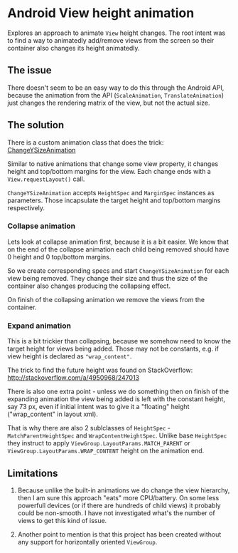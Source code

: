 # Android View height animation

Explores an approach to animate `View` height changes. The root intent was to find a way to animatedly add/remove views from the screen so their container also changes its height animatedly.

## The issue

There doesn't seem to be an easy way to do this through the Android API, because the animation from the API (`ScaleAnimation`, `TranslateAnimation`) just changes the rendering matrix of the view, but not the actual size.

## The solution

There is a custom animation class that does the trick: [ChangeYSizeAnimation](https://github.com/vitkhudenko/android_view_height_animation/blob/master/src/vit/android/test/height/animation/ChangeYSizeAnimation.java)

Similar to native animations that change some view property, it changes height and top/bottom margins for the view. Each change ends with a `View.requestLayout()` call.

`ChangeYSizeAnimation` accepts `HeightSpec` and `MarginSpec` instances as parameters. Those incapsulate the target height and top/bottom margins respectively.


### Collapse animation

Lets look at collapse animation first, because it is a bit easier. We know that on the end of the collapse animation each child being removed should have 0 height and 0 top/bottom margins.

So we create corresponding specs and start `ChangeYSizeAnimation` for each view being removed. They change their size and thus the size of the container also changes producing the collapsing effect.

On finish of the collapsing animation we remove the views from the container.


### Expand animation

This is a bit trickier than collapsing, because we somehow need to know the target height for views being added. Those may not be constants, e.g. if view height is declared as `"wrap_content"`.

The trick to find the future height was found on StackOverflow: http://stackoverflow.com/a/4950968/247013

There is also one extra point - unless we do something then on finish of the expanding animation the view being added is left with the constant height, say 73 px, even if initial intent was to give it a "floating" height ("wrap_content" in layout xml).

That is why there are also 2 sublclasses of `HeightSpec` - `MatchParentHeightSpec` and `WrapContentHeightSpec`. Unlike base `HeightSpec` they instruct to apply `ViewGroup.LayoutParams.MATCH_PARENT` or `ViewGroup.LayoutParams.WRAP_CONTENT` height on the animation end.

## Limitations

1. Because unlike the built-in animations we do change the view hierarchy, then I am sure this approach "eats" more CPU/battery. On some less powerfull devices (or if there are hundreds of child views) it probably could be non-smooth. I have not investigated what's the number of views to get this kind of issue.

2. Another point to mention is that this project has been created without any support for horizontally oriented `ViewGroup`.